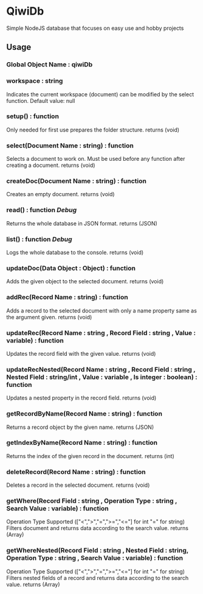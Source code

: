 # QiwiDb
 Simple NodeJS database that focuses on easy use and hobby projects
## Usage
### Global Object Name : qiwiDb

### workspace : string
Indicates the current workspace (document) can be modified by the select function.
Default value: null

### setup() : function
Only needed for first use prepares the folder structure.
returns (void)

### select(Document Name : string) : function
Selects a document to work on. Must be used before any function after creating a document.
returns (void)

### createDoc(Document Name : string) : function
Creates an empty document.
returns (void)

### read() : function *Debug*
Returns the whole database in JSON format.
returns (JSON)

### list() : function *Debug*
Logs the whole database to the console.
returns (void)

### updateDoc(Data Object : Object) : function
Adds the given object to the selected document.
returns (void)

### addRec(Record Name : string) : function
Adds a record to the selected document with only a name property same as the argument given.
returns (void)

### updateRec(Record Name : string , Record Field : string , Value : variable) : function
Updates the record field with the given value.
returns (void)

### updateRecNested(Record Name : string , Record Field : string , Nested Field : string/int , Value : variable , Is integer : boolean) : function
Updates a nested property in the record field.
returns (void)

### getRecordByName(Record Name : string) : function
Returns a record object by the given name.
returns (JSON)

### getIndexByName(Record Name : string) : function
Returns the index of the given record in the document.
returns (int)

### deleteRecord(Record Name : string) : function
Deletes a record in the selected document.
returns (void)

### getWhere(Record Field : string , Operation Type : string , Search Value : variable) : function
Operation Type Supported (["<",">","=",">=","<="] for int "=" for string)
Filters document and returns data according to the search value.
returns (Array)

### getWhereNested(Record Field : string , Nested Field : string, Operation Type : string , Search Value : variable) : function
Operation Type Supported (["<",">","=",">=","<="] for int "=" for string)
Filters nested fields of a record and returns data according to the search value.
returns (Array)

